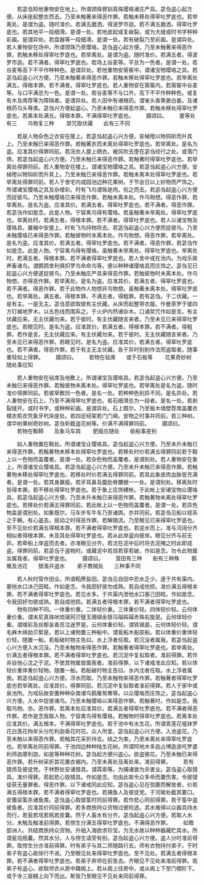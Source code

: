 <!-- { "loadSidebar": true } -->
　　若苾刍知他重物安在地上。所谓颈珠臂钏真珠璎珞诸庄严具。苾刍盗心起方便。从床座起整衣而去。乃至未触著来得恶作罪。若触未移处得窣吐罗底也。若举离处。是谓为盗。随时准价。若满五磨洒。得波罗市迦。若不满五磨洒。得窣吐罗底也。若其地平一段细滑。是谓一处。若地皮起或复破裂。或为大缝或时书字种种彩画。是谓异处。若盘器等一段细滑。是谓一处。若有破裂乃至彩画。是谓异处。若人重物安在场中。所谓颈珠乃至璎珞。苾刍盗心起方便。乃至未触著来得恶作罪。若触未移处得窣吐罗底也。若举离处。是谓为盗。随时准价。若满五者。得波罗市迦。若不满者。得窣吐罗底也。若场上谷麦等。平总为一色者。是谓一处。若谷麦等高下不平作种种色。是谓异处。若他重物安篅窖中。谓诸宝物璎珞之具。若苾刍起盗心兴方便。乃至未触著来得恶作罪。若触未移处得窣吐罗底也。若举离处满五。得根本罪。若不满者。得窣吐罗底也。若人重物安在篅窖内。若篅窖中谷麦等。与口平满总为一色。是谓一处。若谷麦等不与口齐。高下不平作种种色。或复有木及席荐等为障隔者。是谓异处。若人田中有诸根药。谓雀头香黄姜白姜。及诸根药乌头等类。苾刍兴方便起盗心。乃至未触已来得恶作罪。若触未移处得窣吐罗底也。若离本处满五。得根本罪。不满得窣吐罗底也。
　　摄颂曰。
　　屋等处有三　　鸟物复三种
　　禁咒取伏藏　　此有三不同

　　若是人物杂色之衣安在屋上。若苾刍起盗心兴方便。安梯隥以物钩斫而升其上。乃至未触已来得恶作罪。若触著衣而未离处得窣吐罗底也。若举离处。是名为盗。应准其价得罪同前。若浣衣人屋上晒衣。被风吹去堕在苾刍经行之处。或落门傍。若苾刍起盗心兴方便。乃至未触已来得恶作罪。若触著时得窣吐罗底也。若举离处得罪同前。若人重物安在楼上。谓诸宝物璎珞之具。若苾刍起盗心兴方便。安梯隥以物钩斫而升其上。乃至未触已来得恶作罪。若触未离本处得窣吐罗底也。若举离处得罪同前。若人于舍宅内或园池边种花果树。于节会日以上妙物而严饰之。所谓诸宝璎珞之具及杂缯彩。时有飞鸟谓珠是肉。衔之而去。若苾刍起盗心兴方便而捉彼鸟。乃至未触璎珞已来得恶作罪。若触未离本处。作鸟物想。得恶作罪。若举离处。是名为盗。应准其价。若满五者。得窣吐罗底也。若不满者。得恶作罪。若苾刍作如是念。此是人物。宁容禽鸟得有璎珞。若虽触著未举离处。得窣吐罗底也。举离处时。若满五者。得根本罪。若不满者。得窣吐罗底也。若人以诸宝物及璎珞具。置箱中安屋上。时有飞鸟持物将去。若苾刍起盗心兴方便而捉彼鸟。乃至未触璎珞已来得恶作罪。若触彼物时未离本处。作鸟物想。得恶作罪。若举离处。是名为盗。应准其价。若满五者。得窣吐罗底也。若不满者。得恶作罪。若苾刍作如是念。此是人物。宁容禽鸟得有璎珞。虽触著未举离处。得窣吐罗底也。举离处时。若满五者。得根本罪。若不满者得窣吐罗底也。若人舍中或在池内。为戏乐故养畜诸鸟。谓鹦鹉舍利俱抧罗鸟命命鸟等。便以种种诸璎珞具而庄饰之。苾刍见已起盗心兴方便遂捉彼鸟。乃至未触庄严具来得恶作罪。若触彼物时未离本处。作鸟物想。亦得恶作罪。若举离处。是名为盗。应准其价。若满五者。得窣吐罗底也。若不满者。得恶作罪。若于此物作人物想非鸟物想。虽触著未离本处。得窣吐罗底也。若举离处。满五者。得根本罪。不满五者。得粗罪。若有苾刍。于二伏藏。一是有主。一是无主。苾刍意欲取彼有主伏藏。从床而起整带衣服。作曼荼罗于彼四方钉朅地罗木。以五色线而围系之。于火炉内然诸杂木。口诵禁咒作如是言。有主伏藏应来。无主伏藏勿来。若于彼时。有主伏藏随言来者。乃至未见已来得窣吐罗底也。若眼见时。是名为盗。应准其价。若满五者。得根本罪。若不满者。得粗罪。若作是言。无主伏藏应来。有主伏藏勿来。若于彼时。无主伏藏随言来者。乃至未见已来得恶作罪。若眼见时。是名为盗。应准其价。若满五者。得窣吐罗底也。若不满者。得恶作罪。若于有主无主伏藏。各于异时别别作法而盗取者。随事重轻如上得罪。
　　摄颂曰。
　　若物在毡席　　或于石板等
　　花果奇妙树　　随处事应知

　　若人重物安在毡席及地敷上。所谓诸宝及璎珞具。若苾刍起盗心兴方便。乃至未触已来得恶作罪。若触彼物未离本处。得窣吐罗底也。若举离处是名为盗。随时准价得罪同前。若彼草敷同一色者。是名一处。若种种色别异不同。是名异处。若人重物安在石上。乃至不满得窣吐罗底也。若石细滑总为一段者。是名一处。若剥裂缝开。或时书字。或种种彩画。是谓异处。石上既尔。乃至板木墙壁荐席盖覆衣幞衣柜衣笐象牙杙床座处。若四足经架若门门阃。安物之时事并同前。若三种树。谓华树果树奇妙树。苾刍斩截盗花树等。价满不满得罪同前。
　　摄颂曰。
　　若物在鞍鞯　　及象马车舆
　　肥瘦应随处　　偷船事差别

　　如人重物置在鞍处。所谓诸宝众璎珞具。苾刍起盗心兴方便。乃至未升未触已来得恶作罪。若触著物未移本处得窣吐罗底也。若移处时价若满五得罪同前若于鞍上以一色物而盖覆者。是谓一处。若杂色物而盖覆者。是谓别处。若人重物安在象上。所谓诸宝众璎珞具。若苾刍起盗心兴方便。乃至未升未触已来得恶作罪。若触著物未移处得窣吐罗底也。若移处时价若满五得罪同前。若其此象皮肉血脉皆充满者。是谓一处。若其身羸瘦。若牙耳鼻及腹肋脊腰据一一处。是谓别处。移离处时皆得本罪。若不移处得窣吐罗底也。若于象上庄饰幰帐。于此帐上安诸宝物众璎珞具。若苾刍起盗心兴方便。乃至未升未触已来得恶作罪。若触著物未离处得窣吐罗底也。若移处价若满五得罪同前。若此帐上以一色物而盖覆者。是谓一处。若异色物盖是谓别处。如象既尔。马车步车牛车乃至诸舆。亦并同前。若苾刍见船以缆系之于橛。有心盗去。摇动之时得恶作罪。若解随流。乃至眼见已来得窣吐罗底也。至不见处价若满五得根本罪。若不满者得窣吐罗底也。若逆水而上。准与河阔分齐相似者得根本罪。未及其处得窣吐罗底也。若从此岸盗向彼岸。眼见分齐与前无异。若牵船上岸盗而去者。亦准眼见分齐。若沈在泥中后时将去泥掩之时此即成盗。得罪同前。若苾刍于盗物时。或藏泥中若烧若穿若破。作如是念。勿令此物属汝属我者。得窣吐罗底也。
　　摄颂曰。
　　营田有三种　　船有三种殊
　　鹅雁及池花　　猎渔并盗水
　　弟子教贼处　　三种事不同

　　若人秋时营作田业。所谓稻蔗盐田。苾刍见自田中恐水乏少。遂于共有渠内。塞他水口决己田畦。作如是念。令我田好彼勿成熟。若自成他损。准价满五得根本罪。若不满者得窣吐罗底也。若见水多。于共渠内泄他水口塞己田畦。作如是念。令我田好勿彼成熟。若自成他损。若满五者得根本罪。若不满者得窣吐罗底也。
　　物有四种不同。一体重价重。二体轻价重。三体重价轻。四体轻价轻。云何体重价重。谓末尼真珠吠琉璃珂贝璧玉珊瑚金银马瑙砗磲赤珠右旋是。云何体轻价重。谓缯彩及丝郁金香苏泣迷罗是。云何体重价轻。谓铁锡是。云何体轻价轻。谓毛麻木绵劫贝絮是。若以上诸物置三种船中。谓瓮船木船皮船。若以体重价重体轻价轻。随置一船。若船破时物主告曰。水上浮者任取。若沉没者属我。若苾刍起盗心兴方便入水沉没。乃至未触物来得恶作罪。若触著者得窣吐罗底也。若举离处。价满五者得根本罪。若不满者得窣吐罗底也。若沉泥中复拟取者。准前得罪。若作非自他心沈之于泥。不使其物属彼属我者。准前得罪。以下诸戒准此应知。若以体轻价重体重价轻物。随置一船。若船破时物主告曰。水内沈者任取。水上浮者属我。若苾刍起盗心兴方便。浮水而取。乃至未触物来得恶作罪。若触著者得窣吐罗底也若举离处。应准其价。得罪同前。若沉泥中复拟取者准前得罪。若人于家中或泉池所。为戏玩故安置种种杂类诸鸟鹅雁鸳鸯等。以众璎珞而庄饰之。苾刍起盗心兴方便。入水中捉彼诸鸟。乃至未触璎珞以来得恶作罪。若触著时。作如是念。我取鸟物。亦。恶作罪。若离本处应准其价。若满五者得窣吐罗底也。若不满者得恶作罪。若作是念我取人物。宁容禽鸟得有璎珞。若触物时得窣吐罗底也。若离本处应准其价。满五根本。不满得窣吐罗底也。若于池中有水生花。所谓青莲花嗢钵罗花白莲花拘牟头分陀利迦香花时花。众人所爱。苾刍起盗心兴方便。入池盗花。乃至未触以来得恶作罪。若触其花采折持去。结之为束。乃至未离处来得窣吐罗底也。若举离处同前得罪。于池四边种种陆生花树。所谓阿地木多迦占博迦波吒罗婆利师迦摩利迦。如是等种种花树。苾刍起方便兴盗心。欲盗彼花。乃至未触已来得恶作罪。若升树采折其花置衣裾内。乃至未离处及离处来。准前得罪。
　　若有猎师及彼徒党。于林野处安诸猎具。谓罥索等。为捕诸兽为杀害业。苾刍盗心取猎具。准价得罪。若起悲心毁猎具。作如是念。勿由此故令众多命而置伤害。令彼猎徒获无量罪者。得恶作罪。以下诸戒同此应知。苾刍盗心见在弶鹿而解放者。价若满五得根本罪。若不满者得窣吐罗底也。若捕鱼人及彼徒党。于河陂处截其要口。安置梁筌杀诸鱼类。苾刍盗心取彼筌时同前得罪。若作悲心同前得罪。若于筌中盗彼鱼者。应准其价同前得罪。若多商旅持众货物过彼险途。其水难得以众器具持水而行。若瓮若瓨若瓶若皮囊。然于人畜水有分齐。苾刍起盗心兴方便。若取人水分。未触及触准前得罪。若傍生分满五得窣吐罗底也。不满得恶作罪。
　　如赡部洲人。共结商旅持众货物。升舶入海欲求珍宝。为无水故以种种器藏贮其水。所谓瓮瓨瓶囊。然其水分。人与傍生请受有别。苾刍起盗心兴方便。盗人分时准前得罪。取傍生分亦准前得罪。时有弟子与其二师随路行去。师有衣物持付弟子。于时弟子有盗心故徐行不进。乃至眼见处来得窣吐罗底也。至不见处。若满五者得根本罪。若不满者得窣吐罗底也。若弟子弃师在前急去。齐眼见不见处来准前得罪。若弟子有盗心。欲取师衣从房中趣阁上。若从阁上往房中。或从阁上下至门櫩阶下。或于寺三层棚上向下而出。斯皆乃至眼见不见处来同前得罪。

